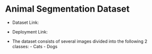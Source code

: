 # Animal Segmentation Dataset 
* Dataset Link:

* Deployment Link:

* The dataset consists of several images divided into the following 2 classes: - Cats - Dogs

 
